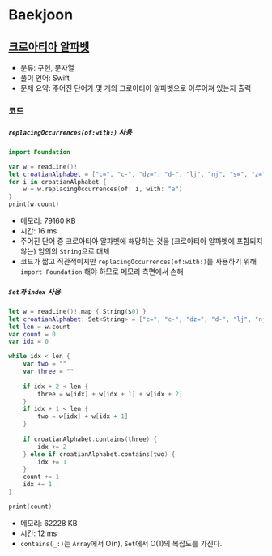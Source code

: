 # Baekjoon

## [크로아티아 알파벳](https://www.acmicpc.net/problem/2941)

* 분류: 구현, 문자열
* 풀이 언어: Swift
* 문제 요약: 주어진 단어가 몇 개의 크로아티아 알파벳으로 이루어져 있는지 출력

### 코드

##### `replacingOccurrences(of:with:)` 사용

```swift
import Foundation

var w = readLine()!
let croatianAlphabet = ["c=", "c-", "dz=", "d-", "lj", "nj", "s=", "z="]
for i in croatianAlphabet {
    w = w.replacingOccurrences(of: i, with: "a")
}
print(w.count)
```

* 메모리: 79160 KB
* 시간: 16 ms
* 주어진 단어 중 크로아티아 알파벳에 해당하는 것을 (크로아티아 알파벳에 포함되지 않는) 임의의 `String`으로 대체
* 코드가 짧고 직관적이지만 `replacingOccurrences(of:with:)`를 사용하기 위해 `import Foundation` 해야 하므로 메모리 측면에서 손해

##### `Set`과 `index` 사용

```swift
let w = readLine()!.map { String($0) }
let croatianAlphabet: Set<String> = ["c=", "c-", "dz=", "d-", "lj", "nj", "s=", "z="]
let len = w.count
var count = 0
var idx = 0

while idx < len {
    var two = ""
    var three = ""
    
    if idx + 2 < len {
        three = w[idx] + w[idx + 1] + w[idx + 2]
    }
    if idx + 1 < len {
        two = w[idx] + w[idx + 1]
    }
    
    if croatianAlphabet.contains(three) {
        idx += 2
    } else if croatianAlphabet.contains(two) {
        idx += 1
    }
    count += 1
    idx += 1
}

print(count)
```

* 메모리: 62228 KB
* 시간: 12 ms
* `contains(_:)`는 `Array`에서 O(n), `Set`에서 O(1)의 복잡도를 가진다.